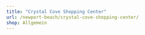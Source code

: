 ```yaml
---
title: "Crystal Cove Shopping Center"
url: /newport-beach/crystal-cove-shopping-center/
shop: Allgemein
---
```

